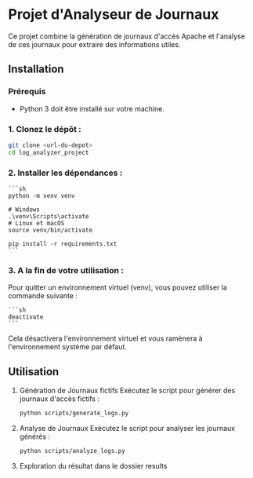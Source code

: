# Projet d'Analyseur de Journaux
Ce projet combine la génération de journaux d'accès Apache et l'analyse
de ces journaux pour extraire des informations utiles.


## Installation

### Prérequis

- Python 3 doit être installé sur votre machine.

### 1. Clonez le dépôt :
   ```sh
   git clone <url-du-depot>
   cd log_analyzer_project
   ```

### 2. Installer les dépendances :
    ```sh
    python -m venv venv

    # Windows
    .\venv\Scripts\activate
    # Linux et macOS
    source venv/bin/activate

    pip install -r requirements.txt
    ```

### 3. A la fin de votre utilisation :
Pour quitter un environnement virtuel (venv), vous pouvez utiliser la commande suivante :

    ```sh
    deactivate
    ```

Cela désactivera l'environnement virtuel et vous ramènera à l'environnement système par défaut.

## Utilisation


1. Génération de Journaux fictifs
Exécutez le script pour générer des journaux d'accès fictifs :

    ``` sh
    python scripts/generate_logs.py
    ```

2. Analyse de Journaux
Exécutez le script pour analyser les journaux générés :

    ``` sh
    python scripts/analyze_logs.py
    ```

3. Exploration du résultat dans le dossier results

